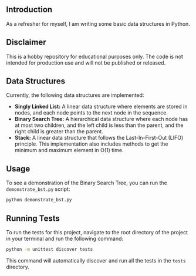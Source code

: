 ## Introduction

As a refresher for myself, I am writing some basic data structures in Python.

## Disclaimer

This is a hobby repository for educational purposes only. The code is not intended for production use and will not be published or released.

## Data Structures

Currently, the following data structures are implemented:

- **Singly Linked List:** A linear data structure where elements are stored in nodes, and each node points to the next node in the sequence.
- **Binary Search Tree:** A hierarchical data structure where each node has at most two children, and the left child is less than the parent, and the right child is greater than the parent.
- **Stack:** A linear data structure that follows the Last-In-First-Out (LIFO) principle. This implementation also includes methods to get the minimum and maximum element in O(1) time.

## Usage

To see a demonstration of the Binary Search Tree, you can run the `demonstrate_bst.py` script:

```bash
python demonstrate_bst.py
```

## Running Tests

To run the tests for this project, navigate to the root directory of the project in your terminal and run the following command:

```bash
python -m unittest discover tests
```

This command will automatically discover and run all the tests in the `tests` directory.